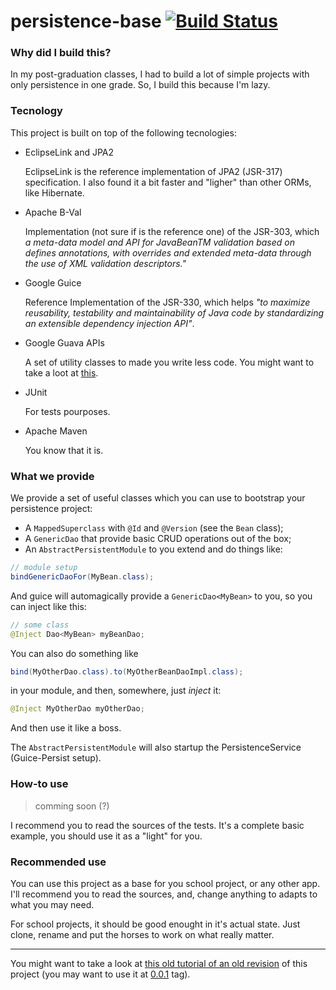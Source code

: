 persistence-base [![Build Status](https://travis-ci.org/caarlos0/persistence-base.png?branch=master)](https://travis-ci.org/caarlos0/persistence-base)
===========================


### Why did I build this?

In my post-graduation classes, I had to build a lot of simple projects
with only persistence in one grade. So, I build this because I'm lazy.

### Tecnology

This project is built on top of the following tecnologies:

* EclipseLink and JPA2

  EclipseLink is the reference implementation of JPA2 (JSR-317)
  specification. I also found it a bit faster and "ligher" than
  other ORMs, like Hibernate.

* Apache B-Val

  Implementation (not sure if is the reference one) of the JSR-303, which
  _a meta-data model and API for JavaBeanTM validation based on defines
  annotations, with overrides and extended meta-data through the use of
  XML validation descriptors."_

* Google Guice

  Reference Implementation of the JSR-330, which helps _"to maximize reusability,
  testability and maintainability of Java code by standardizing an extensible
  dependency injection API"_.

* Google Guava APIs

  A set of utility classes to made you write less code. You might want to take
  a loot at [this][guava].

* JUnit

  For tests pourposes.

* Apache Maven

  You know that it is.


### What we provide

We provide a set of useful classes which you can use to bootstrap your
persistence project:

* A `MappedSuperclass` with `@Id` and `@Version` (see the `Bean` class);
* A `GenericDao` that provide basic CRUD operations out of the box;
* An `AbstractPersistentModule` to you extend and do things like:

```java
// module setup
bindGenericDaoFor(MyBean.class);
```

And guice will automagically provide a `GenericDao<MyBean>` to you, so you can
inject like this:

```java
// some class
@Inject Dao<MyBean> myBeanDao;
```

You can also do something like

```java
bind(MyOtherDao.class).to(MyOtherBeanDaoImpl.class);
```

in your module, and then, somewhere, just _inject_ it:

```java
@Inject MyOtherDao myOtherDao;
```

And then use it like a boss.


The `AbstractPersistentModule` will also startup the PersistenceService
(Guice-Persist setup).

### How-to use

> comming soon (?)

I recommend you to read the sources of the tests. It's a complete basic example,
you should use it as a "light" for you.


### Recommended use

You can use this project as a base for you school project, or any other app.
I'll recommend you to read the sources, and, change anything to adapts to what
you may need.

For school projects, it should be good enought in it's actual state. Just clone,
rename and put the horses to work on what really matter.

-------------

You might want to take a look at [this old tutorial of an old revision][1] of
this project (you may want to use it at [0.0.1][2] tag).

[1]: http://caarlos0.github.com/posts/modular-persistence/
[2]: https://github.com/caarlos0/persistence-base/tree/v0.0.1
[guava]: http://caarlos0.github.com/posts/rocking-out-with-google-guava/
